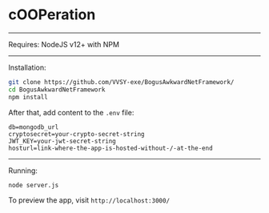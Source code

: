 # cOOPeration

-------------------------------------------


Requires: NodeJS v12+ with NPM

-------------------------------------------

Installation:

```bash
git clone https://github.com/VVSY-exe/BogusAwkwardNetFramework/
cd BogusAwkwardNetFramework
npm install
```

After that, add content to the ``.env`` file:

```env
db=mongodb_url
cryptosecret=your-crypto-secret-string
JWT_KEY=your-jwt-secret-string
hosturl=link-where-the-app-is-hosted-without-/-at-the-end
```

-------------------------------------------

Running:

```bash
node server.js
```

To preview the app, visit ``http://localhost:3000/``
